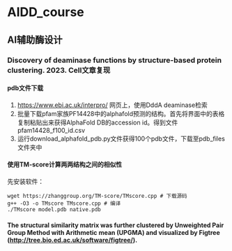 # AIDD_course
## AI辅助酶设计
### Discovery of deaminase functions by structure-based protein clustering. 2023. Cell文章复现
#### pdb文件下载
1. https://www.ebi.ac.uk/interpro/ 网页上，使用DddA deaminase检索
2. 批量下载pfam家族PF14428中的alphafold预测的结构。首先将界面中的表格复制粘贴出来获得AlphaFold DB的accession id。得到文件pfam14428_f100_id.csv
3. 运行download_alphafold_pdb.py文件获得100个pdb文件，下载至pdb_files文件夹中

#### 使用TM-score计算两两结构之间的相似性

先安装软件：
```
wget https://zhanggroup.org/TM-score/TMscore.cpp # 下载源码
g++ -O3 -o TMscore TMscore.cpp # 编译 
./TMscore model.pdb native.pdb 
```
#### The structural similarity matrix was further clustered by Unweighted Pair Group Method with Arithmetic mean (UPGMA) and visualized by Figtree (http://tree.bio.ed.ac.uk/software/figtree/).
